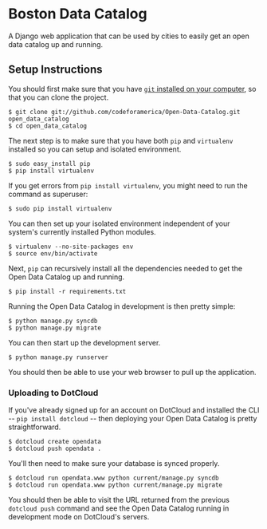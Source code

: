 Boston Data Catalog
===================

A Django web application that can be used by cities to easily get an
open data catalog up and running.


Setup Instructions
------------------

You should first make sure that you have [`git` installed on your
computer](http://git-scm.com/), so that you can clone the project.

    $ git clone git://github.com/codeforamerica/Open-Data-Catalog.git open_data_catalog
    $ cd open_data_catalog

The next step is to make sure that you have both `pip` and `virtualenv`
installed so you can setup and isolated environment.

    $ sudo easy_install pip
    $ pip install virtualenv

If you get errors from `pip install virtualenv`, you might need to run
the command as superuser:

    $ sudo pip install virtualenv

You can then set up your isolated environment independent of your
system's currently installed Python modules.

    $ virtualenv --no-site-packages env
    $ source env/bin/activate

Next, `pip` can recursively install all the dependencies needed to get
the Open Data Catalog up and running.

    $ pip install -r requirements.txt

Running the Open Data Catalog in development is then pretty simple:

    $ python manage.py syncdb
    $ python manage.py migrate

You can then start up the development server.

    $ python manage.py runserver

You should then be able to use your web browser to pull up the
application.


### Uploading to DotCloud ###

If you've already signed up for an account on DotCloud and installed the
CLI -- `pip install dotcloud` -- then deploying your Open Data Catalog is
pretty straightforward.

    $ dotcloud create opendata
    $ dotcloud push opendata .

You'll then need to make sure your database is synced properly.

    $ dotcloud run opendata.www python current/manage.py syncdb
    $ dotcloud run opendata.www python current/manage.py migrate

You should then be able to visit the URL returned from the previous
`dotcloud push` command and see the Open Data Catalog running in
development mode on DotCloud's servers.
